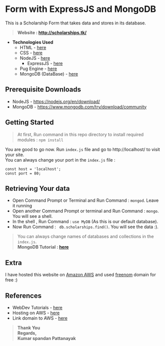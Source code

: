 # Form with ExpressJS and MongoDB 
This is a Scholarship Form that takes data and stores in its database.
> **Website : http://scholarships.tk/**
* **Technologies Used**
  * HTML - [here](https://html.com/)
  * CSS - [here](https://www.w3.org/Style/CSS/Overview.en.html)
  * NodeJS - [here](https://nodejs.org/en/)
    * ExpressJS - [here](https://expressjs.com/)
  * Pug Engine - [here](https://pugjs.org/api/getting-started.html)
  * MongoDB (DataBase) - [here](https://www.mongodb.com/)
## Prerequisite Downloads 
* NodeJS - https://nodejs.org/en/download/
* MongoDB - https://www.mongodb.com/try/download/community
## Getting Started
> At first, Run command in this repo directory to install required modules : `npm install`

You are good to go now. Run `index.js` file and go to http://localhost/ to visit your site.<br>
You can always change your port in the `index.js` file : <br>
```
const host = 'localhost';
const port = 80;
```
## Retrieving Your data 
* Open Command Prompt or Terminal and Run Command : `mongod`. Leave it running
* Open another Command Prompt or terminal and Run Command : `mongo`. You will see a shell.
* In the shell , Run Command : `use MyDB` (As this is our default database).
* Now Run Command : ` db.scholarships.find()`. You will see the data :).
>You can always change names of databases and collections in the `index.js`.<br>
> **MongoDB Tutorial : [here](https://www.tutorialspoint.com/mongodb/index.htm)**
## Extra 
I have hosted this website on [Amazon AWS](https://aws.amazon.com/) and used [freenom](https://www.freenom.com/en/index.html?lang=en) domain for free :)
## References
* WebDev Tutorials - [here](https://www.youtube.com/playlist?list=PLu0W_9lII9agiCUZYRsvtGTXdxkzPyItg)
* Hosting on AWS - [here](https://youtu.be/dhRwKPrum44)
* Link domain to AWS - [here](https://medium.com/@kcabading/getting-a-free-domain-for-your-ec2-instance-3ac2955b0a2f)<br>

>**Thank You <br>Regards,<br>
Kumar spandan Pattanayak**
